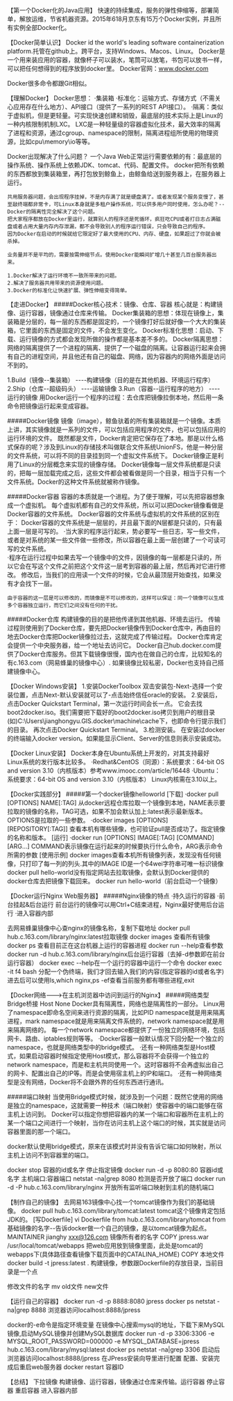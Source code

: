 【第一个Docker化的Java应用】
快速的持续集成，服务的弹性伸缩等，部署简单，解放运维，节省机器资源。2015年618月京东有15万个Docker实例，并且所有实例全部Docker化。

【Docker简单认识】
Docker id the world's leading software containerization platform.托管在github上。跨平台，支持Windows、Macos、Linux。
Docker是一个用来装应用的容器，就像杯子可以装水，笔筒可以放笔，书包可以放书一样，可以把任何想得到的程序放到docker里。
Docker官网：www.docker.com

Docker很多命令都跟Git相似。


【理解Docker】
Docker思想：
	·集装箱
	·标准化：运输方式、存储方式（不需关心应用存在什么地方）、API接口（提供了一系列的REST API接口）。
	·隔离：类似于虚拟机，但是更轻量。可实现快速创建和销毁，最底层的技术实际上是Linux的一种内核限制机制LXC。
			LXC是一种轻量级的容器虚拟化技术，最大效率的隔离了进程和资源，通过cgroup、namespace的限制，隔离进程组所使用的物理资源，比如cpu\memory\io等等。
			
Docker出现解决了什么问题？
	一个Java Web正常运行需要依赖的有：最底层的操作系统、操作系统上依赖JDK、tomcat、代码、配置文件。
	docker把所有依赖的东西都放到集装箱里，再打包放到鲸鱼上，由鲸鱼给送到服务器上，在服务器上运行。
	
	共用服务器问题，会出现程序挂掉，不是内存满了就是硬盘满了。或者发现某个服务变慢了，甚至敲终端都非常卡，可Linux本身就是多租户操作系统，可以供多用户同时使用，怎么办呢？--Docker的隔离性完全解决了这个问题。
	把大家程序都放在Docker里运行，就算别人的程序还是死循环，疯狂吃CPU或者打日志占满磁盘或者占用大量内存内存泄漏，都不会导致别人的程序运行错误，只会导致自己的程序。
	因为Docker在启动的时候就给它限定好了最大使用的CPU、内存、硬盘，如果超过了你就会被杀掉。
	
	业务量并不是平均的，需要按需伸缩节点。使用Docker能瞬间扩增几十甚至几百台服务器出来。
	
	1.Docker解决了运行环境不一致所带来的问题。
	2.解决了服务器共用带来的资源使用问题。
	3.Docker的标准化让快速扩展、弹性伸缩变得简单。

	
【走进Docker】
#####Docker核心技术：镜像、仓库、容器
核心就是：构建镜像、运行容器，镜像通过仓库来传输。
Docker集装箱的思想：体现在镜像上，集装箱是分层的，每一层的东西都是固定的，一个镜像打好后就好像一个大大的集装箱，它里面的东西是固定的文件，不会发生变化。
Docker标准化思想：启动、下载、运行镜像的方式都会发现所做的操作都是基本差不多的。
Docker隔离思想：网络的隔离提供了一个进程的隔离、提供了一个磁盘的隔离。让容器运行起来会拥有自己的进程空间，并且他还有自己的磁盘、网络，因为容器内的网络外面是访问不到的。

1.Build（镜像--集装箱）				----构建镜像（目的是在其他机器、环境运行程序）
2.Ship（仓库--超级码头）			----运输镜像
3.Run（容器--运行程序的地方）		----运行的镜像
用Docker运行一个程序的过程：去仓库把镜像拉倒本地，然后用一条命令把镜像运行起来变成容器。

#####Docker镜像
镜像（image），鲸鱼驮着的所有集装箱就是一个镜像。本质上讲，其实镜像就是一系列的文件，可以包括应用程序的文件，也可以包括应用的运行环境的文件。
既然都是文件，Docker肯定把它保存在了本地。那是以什么格式保存的呢？涉及到Linux的存储技术叫做联合文件系统UnionFS，他是一种分层的文件系统，可以将不同的目录挂到同一个虚拟文件系统下。
Docker镜像正是利用了Linux的分层概念来实现的镜像存储。
Docker镜像每一层文件系统都是只读的，把每一层加载完成之后，这些文件都会被看做是同一个目录，相当于只有一个文件系统。Docker的这种文件系统就被称作镜像。

#####Docker容器
容器的本质就是一个进程。为了便于理解，可以先把容器想象成一个虚拟机。
每个虚拟机都有自己的文件系统，所以可以把Docker镜像看做是Docker容器的文件系统。
Docker容器的文件系统与虚拟机的文件系统的区别在于：
	Docker容器的文件系统是一层层的，并且最下面的N层都是只读的，只有最上面一层是可写的。
		·当大家的程序运行起来，势必要写一些日志，写一些文件，或者是对系统的某一些文件做一些修改，所以容器在最上面一层创建了一个可读可写的文件系统。	
		·程序在运行过程中如果去写一个镜像中的文件，因镜像的每一层都是只读的，所以它会在写这个文件之前把这个文件这一层考到容器的最上层，然后再对它进行修改。
	修改后，当我们的应用读一个文件的时候，它会从最顶层开始查找，如果没有才会找下一层。
	
	由于容器的这一层是可以修改的，而镜像是不可以修改的，这样可以保证：同一个镜像可以生成多个容器独立运行，而它们之间没有任何的干扰。

#####Docker仓库
构建镜像的目的是把他传递到其他机器、环境去运行。
传输过程则使用到了Docker仓库，要先把Docker镜像传到Docker仓库中，再由目的地去Docker仓库把Docker镜像拉过去，这就完成了传输过程。
Docker仓库肯定会提供一个中央服务器，给一个地址去访问它。
Docker自己hub.docker.com提供了Docker仓库服务。但其下载镜像很慢，国内也在做自己的仓库，比较知名的有c.163.com（网易蜂巢的镜像中心）.
如果镜像比较私密，Docker也支持自己搭建镜像中心。

【Docker Windows安装】
1.安装DockerToolbox
双击安装包-Next-选择一个安装位置，点击Next-默认安装就可以了-点击始终信任oracle的安装。
2.安装后，点击Docker Quickstart Terminal，第一次运行时间会长一点。
它会去找boot2docker.iso。我们需要把下载好的boot2docker.iso拷贝到用户的根目录(如)C:\Users\jianghongyu.GIS\.docker\machine\cache下，也即命令行提示我们的目录。
再次点击Docker Quickstart Terminal。
3.检测安装。
在安装过docker的终端输入docker version。如果能显示Client、Server的信息则表示安装成功。


【Docker Linux安装】
Docker本身在Ubuntu系统上开发的，对其支持最好
Linux系统的发行版本比较多。
	·Redhat&CentOS（同源）：系统要求：64-bit OS and version 3.10（内核版本）参考www.imooc.com/article/16448
	·Ubuntu：系统要求：64-bit OS and version 3.10（内核版本）
Linux内核需在3.10以上。


【Docker实践部分】
#####第一个docker镜像helloworld
[下载]
·docker pull [OPTIONS] NAME[:TAG]				从docker远程仓库拉取一个镜像到本地，NAME表示要拉取的镜像的名称，TAG可选，如果不加会默认加上:latest表示最新版本。OPTIONS是拉取的一些参数。
·docker images [OPTIONS] [REPOSITORY[:TAG]]		查看本机有哪些镜像，也可验证pull是否成功了。指定镜像的名称和版本。
[运行]
·docker run [OPTIONS] IMAGE[:TAG] [COMMAND] [ARG...]	COMMAND表示镜像在运行起来的时候要执行什么命令，ARG表示命令所需的参数
[使用示例]
	docker images查看本机所有镜像列表，发现没有任何镜像，只打印了每一列的列头.其中的IMAGE ID是一个64wei字符串可唯一标识镜像
	docker pull hello-world没有指定网站去拉取镜像，会默认到Docker提供的docker仓库去把镜像下载回来。
	docker run hello-world（前台启动一个镜像）


【Docker运行Nginx Web服务器】
#####Nginx镜像的特点
·持久运行的容器
·前台挂起&后台运行   前台运行的镜像可以用Ctrl+C结束进程，Nginx最好使用后台运行
·进入容器内部

去网易蜂巢镜像中心查nginx的镜像名称，复制下载地址
docker pull hub.c.163.com/library/nginx:latest拉取镜像
docker images	查看所有镜像
docker ps 查看目前正在这台机器上运行的容器进程
docker run --help查看参数
docker run -d hub.c.163.com/library/nginx后台运行容器（去掉-d参数即在前台运行容器）
docker exec --help在一个运行的容器中运行一个命令
docker exec -it f4 bash 分配一个伪终端，我们才回去输入我们的内容(指定容器的id或者名字)
	进去后可以使用ls,which nginx,ps -ef查看当前服务都有哪些进程,exit

【Docker网络--->在主机浏览器中访问到运行的Nginx】
#####网络类型
	Bridge桥接
	Host
	None
Docker具有隔离性，网络也是隔离性的一部分。
Linux用了namespace即命名空间来进行资源的隔离，比如PID namespace就是用来隔离进程，mark namespace就是用来隔离文件系统的，network namespace就是用来隔离网络的。
每一个network namespace都提供了一份独立的网络环境，包括网卡、路由、iptables规则等等。
·Docker容器一般默认情况下回分配一个独立的namespace，也就是网络类型中的bridge模式。
·还有一种网络类型是Host模式，如果启动容器时候指定使用Host模式，那么容器将不会获得一个独立的network namespace，而是和主机共同使用一个。这时容器将不会再虚拟出自己的网卡、配置出自己的IP等。而是会使用宿主机上的IP和端口。
·还有一种网络类型是没有网络，Docker将不会跟外界的任何东西进行通讯。
	
	
#####端口映射
当使用Bridge模式时候，就涉及到一个问题：既然它使用的网络是独立的namespace，这就需要一种技术（端口映射）使容器中的端口能够在宿主机上访问到。
Docker可以指定你想把容器内的某一个端口和容器所在主机上的某一个端口之间进行一个映射，当你在访问主机上这个端口的时候，其实就是访问容器里面的那一个端口。

docker默认使用bridge模式，原来在该模式时并没有告诉它端口如何映射，所以主机上访问不到容器里的端口。

docker stop	容器的id或名字							停止指定镜像
docker run -d -p 8080:80 容器id或名字				主机端口:容器端口
netstat -na|grep 8080								检测是否开放了端口
docker run -d -P hub.c.163.com/library/nginx		开放所有监听端口映射到主机的随机端口


【制作自己的镜像】
去网易163镜像中心找一个tomcat镜像作为我们的基础镜像。
docker pull hub.c.163.com/library/tomcat:latest		tomcat这个镜像肯定包括JDK的。
[写Dockerfile]
vi Dockerfile
from hub.c.163.com/library/tomcat				from 基础镜像的名字--告诉docker做一个自己的镜像，是以tomcat镜像为起点。
MAINTAINER jianghy xxx@126.com					镜像所有者的名字
COPY jpress.war /usr/local/tomcat/webapps		把web应用放到镜像里面，此处是tomcat的webapps下(具体路径查看镜像下载页面中的CATALINA_HOME) COPY 本地文件
docker build -t jpress:latest .					构建镜像，参数跟Dockerfile的存放目录，当前目录是一个点

修改文件的名字 mv old文件 new文件

【运行自己的容器】
docker run -d -p 8888:8080 jpress
docker ps
netstat -na|grep 8888
浏览器访问localhost:8888/jpress

docker的-e命令是指定环境变量
在镜像中心搜索mysql的地址，下载下来MySQL镜像,启动MySQL镜像并创建MySQL数据库
docker run -d -p 3306:3306 -e MYSQL_ROOT_PASSWORD=000000 -e MYSQL_DATABASE=jpress hub.c.163.com/library/mysql:latest 
docker ps
netstat -na|grep 3306
启动后浏览器访问localhost:8888/jpress
在JPress安装向导里进行配置
配置、安装完成后重启web服务器  docker restart 容器ID

【总结】
下拉镜像 
构建镜像、运行容器，镜像通过仓库来传输。运行容器
停止容器
重启容器
进入容器内部



